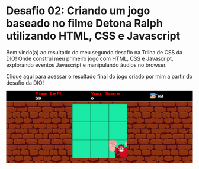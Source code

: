 # Desafio 02: Criando um jogo baseado no filme Detona Ralph utilizando HTML, CSS e Javascript

Bem vindo(a) ao resultado do meu segundo desafio na Trilha de CSS da DIO! Onde construí meu primeiro jogo com HTML, CSS e Javascript, explorando eventos Javascript e manipulando áudios no browser.

[Clique aqui]() para acessar o resultado final do jogo criado por mim a partir do desafio da DIO!

![image](./src/imagens/page.png)